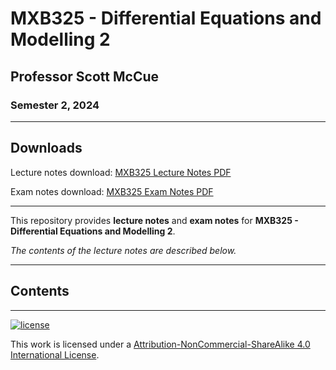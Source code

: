 # MXB325 - Differential Equations and Modelling 2

## Professor Scott McCue

### Semester 2, 2024

---

## Downloads

Lecture notes download: [MXB325 Lecture Notes PDF](https://www.github.com/Tarang74/MXB325/raw/main/MXB325%20Lecture%20Notes.pdf)

Exam notes download: [MXB325 Exam Notes PDF](https://www.github.com/Tarang74/MXB325/raw/main/MXB325%20Exam%20Notes.pdf)

---

This repository provides **lecture notes** and **exam notes** for **MXB325 - Differential Equations and Modelling 2**.

*The contents of the lecture notes are described below.*

---

## Contents


---

[![license](https://forthebadge.com/images/badges/cc-nc-sa.svg)](http://creativecommons.org/licenses/by-nc-sa/4.0/)

This work is licensed under a [Attribution-NonCommercial-ShareAlike 4.0 International License](http://creativecommons.org/licenses/by-nc-sa/4.0/).
